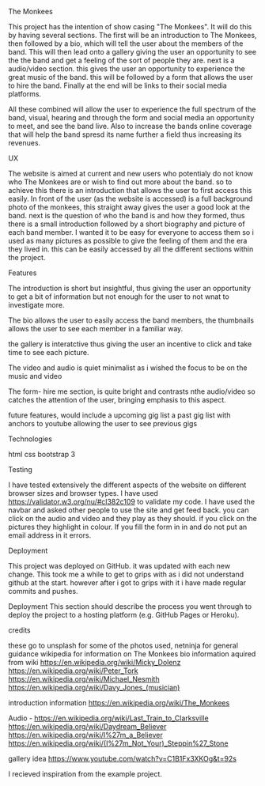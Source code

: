 The Monkees

This project has the intention of show casing "The Monkees". It will do this by having several sections. The first will be an introduction to The Monkees, then followed by a 
bio, which will tell the user about the members of the band. This will then lead onto a gallery giving the user an opportunity to see the the band and get a feeling of
the sort of people they are. next is a audio/video section. this gives the user an opportunity to experience the great music of the band. this will be followed by
a form that allows the user to hire the band. Finally at the end will be links to their social media platforms.

All these combined will allow the user to experience the full spectrum of the band, visual, hearing and through the form and social media an opportunity to meet,
and see the band live. Also to increase the bands online coverage that will help the band spresd its name further a field thus increasing its revenues.



UX

The website is aimed at current and new users who potentialy do not know who The Monkees are or wish to find out more about the band. so to achieve this there is an introduction
that allows the user to first access this easily. In front of the user (as the website is accessed) is a full background photo of the monkees, this straight away
gives the user a good look at the band. next is the question of who the band is and how they formed, thus there is a small introduction followed by a short biography
and picture of each band member. I wanted it to be easy for everyone to access them so i used as many pictures as possible to give the feeling of them and the era 
they lived in. this can be easily accessed by all the different sections within the project.

Features

The introduction is short but insightful, thus giving the user an opportunity to get a bit of information but not enough for the user to not wnat to investigate more.

The bio allows the user to easily access the band members, the thumbnails allows the user to see each member in a familiar way.

the gallery is interatctive thus giving the user an incentive to click and take time to see each picture.

The video and audio is quiet minimalist as i wished the focus to be on the music and video

The form- hire me section, is quite bright and contrasts nthe audio/video so catches the attention of the user, bringing emphasis to this aspect.



future features, 
would include a upcoming gig list
a past gig list with anchors to youtube allowing the user to see previous gigs

Technologies

html
css
bootstrap 3

Testing

I have tested extensively the different aspects of the website on different browser sizes and browser types. I have used https://validator.w3.org/nu/#cl382c109 to validate 
my code. I have used the navbar and asked other people to use the site and get feed back. you can click on the audio and video and they play as they should.
if you click on the pictures they highlight in colour. If you fill the form in in and do not put an email address in it errors.

Deployment

This project was deployed on GitHub. it was updated with each new change. This took me a while to get to grips with as i did not understand github at the start. however
after i got to grips with it i have made regular commits and pushes.

Deployment
This section should describe the process you went through to deploy the project to a hosting platform (e.g. GitHub Pages or Heroku).

credits

these go to unsplash for some of the photos used,
netninja for general guidance
wikipedia for information on The Monkees 
bio information aquired from wiki https://en.wikipedia.org/wiki/Micky_Dolenz
https://en.wikipedia.org/wiki/Peter_Tork
https://en.wikipedia.org/wiki/Michael_Nesmith
https://en.wikipedia.org/wiki/Davy_Jones_(musician)

introduction information https://en.wikipedia.org/wiki/The_Monkees

Audio - https://en.wikipedia.org/wiki/Last_Train_to_Clarksville
https://en.wikipedia.org/wiki/Daydream_Believer
https://en.wikipedia.org/wiki/I%27m_a_Believer
https://en.wikipedia.org/wiki/(I%27m_Not_Your)_Steppin%27_Stone

gallery idea
https://www.youtube.com/watch?v=C1B1Fx3XKOg&t=92s

I recieved inspiration from the example project.
